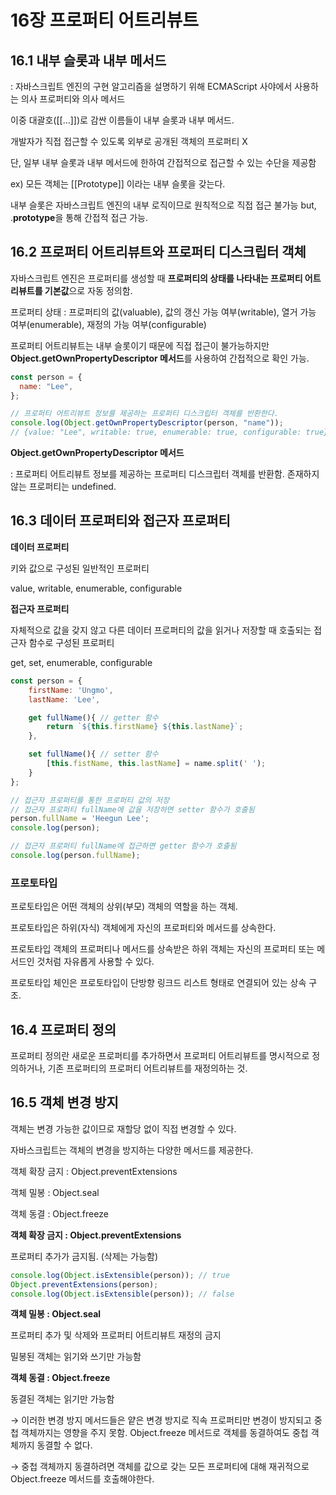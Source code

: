 # 16장 프로퍼티 어트리뷰트

## 16.1 내부 슬롯과 내부 메서드

: 자바스크립트 엔진의 구현 알고리즘을 설명하기 위해 ECMAScript 사야에서 사용하는 의사 프로퍼티와 의사 메서드

이중 대괄호([[…]])로 감싼 이름들이 내부 슬롯과 내부 메서드.

개발자가 직접 접근할 수 있도록 외부로 공개된 객체의 프로퍼티 X

단, 일부 내부 슬롯과 내부 메서드에 한하여 간접적으로 접근할 수 있는 수단을 제공함

ex) 모든 객체는 [[Prototype]] 이라는 내부 슬롯을 갖는다.

내부 슬롯은 자바스크립트 엔진의 내부 로직이므로 원칙적으로 직접 접근 불가능 but, .**prototype**을 통해 간접적 접근 가능.

## 16.2 프로퍼티 어트리뷰트와 프로퍼티 디스크립터 객체

자바스크립트 엔진은 프로퍼티를 생성할 때 **프로퍼티의 상태를 나타내는 프로퍼티 어트리뷰트를 기본값**으로 자동 정의함.

프로퍼티 상태 : 프로퍼티의 값(valuable), 값의 갱신 가능 여부(writable), 열거 가능 여부(enumerable), 재정의 가능 여부(configurable)

프로퍼티 어트리뷰트는 내부 슬롯이기 때문에 직접 접근이 불가능하지만 **Object.getOwnPropertyDescriptor 메서드**를 사용하여 간접적으로 확인 가능.

```jsx
const person = {
  name: "Lee",
};

// 프로퍼티 어트리뷰트 정보를 제공하는 프로퍼티 디스크립터 객체를 반환한다.
console.log(Object.getOwnPropertyDescriptor(person, "name"));
// {value: "Lee", writable: true, enumerable: true, configurable: true}
```

**Object.getOwnPropertyDescriptor 메서드**

: 프로퍼티 어트리뷰트 정보를 제공하는 프로퍼티 디스크립터 객체를 반환함. 존재하지 않는 프로퍼티는 undefined.

## 16.3 데이터 프로퍼티와 접근자 프로퍼티

**데이터 프로퍼티**

키와 값으로 구성된 일반적인 프로퍼티

value, writable, enumerable, configurable

**접근자 프로퍼티**

자체적으로 값을 갖지 않고 다른 데이터 프로퍼티의 값을 읽거나 저장할 때 호출되는 접근자 함수로 구성된 프로퍼티

get, set, enumerable, configurable

```jsx
const person = {
	firstName: 'Ungmo',
	lastName: 'Lee',

	get fullName(){ // getter 함수
		return `${this.firstName} ${this.lastName}`;
	},

	set fullName(){ // setter 함수
		[this.fistName, this.lastName] = name.split(' ');
	}
};

// 접근자 프로퍼티를 통한 프로퍼티 값의 저장
// 접근자 프로퍼티 fullName에 값을 저장하면 setter 함수가 호출됨
person.fullName = 'Heegun Lee';
console.log(person);

// 접근자 프로퍼티 fullName에 접근하면 getter 함수가 호출됨
console.log(person.fullName);
```

### 프로토타입

프로토타입은 어떤 객체의 상위(부모) 객체의 역할을 하는 객체.

프로토타입은 하위(자식) 객체에게 자신의 프로퍼티와 메서드를 상속한다.

프로토타입 객체의 프로퍼티나 메서드를 상속받은 하위 객체는 자신의 프로퍼티 또는 메서드인 것처럼 자유롭게 사용할 수 있다.

프로토타입 체인은 프로토타입이 단방향 링크드 리스트 형태로 연결되어 있는 상속 구조.

## 16.4 프로퍼티 정의

프로퍼티 정의란 새로운 프로퍼티를 추가하면서 프로퍼티 어트리뷰트를 명시적으로 정의하거나, 기존 프로퍼티의 프로퍼티 어트리뷰트를 재정의하는 것.

## 16.5 객체 변경 방지

객체는 변경 가능한 값이므로 재할당 없이 직접 변경할 수 있다.

자바스크립트는 객체의 변경을 방지하는 다양한 메서드를 제공한다.

객체 확장 금지 : Object.preventExtensions

객체 밀봉 : Object.seal

객체 동결 : Object.freeze

**객체 확장 금지 : Object.preventExtensions**

프로퍼티 추가가 금지됨. (삭제는 가능함)

```jsx
console.log(Object.isExtensible(person)); // true
Object.preventExtensions(person);
console.log(Object.isExtensible(person)); // false
```

**객체 밀봉 : Object.seal**

프로퍼티 추가 및 삭제와 프로퍼티 어트리뷰트 재정의 금지

밀봉된 객체는 읽기와 쓰기만 가능함

**객체 동결 : Object.freeze**

동결된 객체는 읽기만 가능함

→ 이러한 변경 방지 메서드들은 얕은 변경 방지로 직속 프로퍼티만 변경이 방지되고 중첩 객체까지는 영향을 주지 못함. Object.freeze 메서드로 객체를 동결하여도 중첩 객체까지 동결할 수 없다.

→ 중첩 객체까지 동결하려면 객체를 값으로 갖는 모든 프로퍼티에 대해 재귀적으로 Object.freeze 메서드를 호출해야한다.
